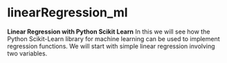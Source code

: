 # linearRegression_ml
**Linear Regression with Python Scikit Learn**
In this we will see how the Python Scikit-Learn library for machine learning can be used to implement regression functions. We will start with simple linear regression involving two variables.
